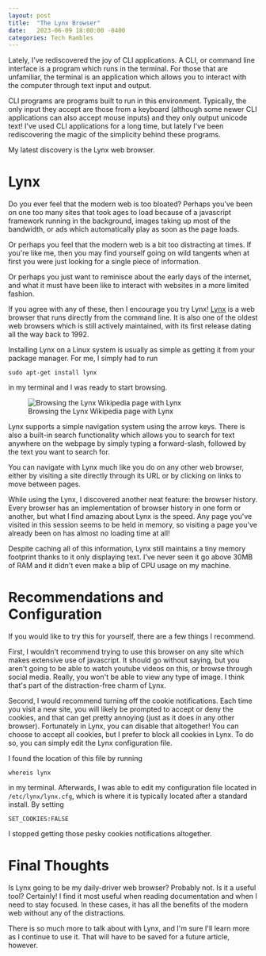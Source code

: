 ```yaml
---
layout: post
title:  "The Lynx Browser"
date:   2023-06-09 18:00:00 -0400
categories: Tech Rambles
---
```


Lately, I've rediscovered the joy of CLI applications. A CLI, or command line interface is a program which runs in the terminal. For those that are unfamiliar, the terminal is an application which allows you to interact with the computer through text input and output.

CLI programs are programs built to run in this environment. Typically, the only input they accept are those from a keyboard (although some newer CLI applications can also accept mouse inputs) and they only output unicode text! I've used CLI applications for a long time, but lately I've been rediscovering the magic of the simplicity behind these programs.

My latest discovery is the Lynx web browser.

# Lynx
Do you ever feel that the modern web is too bloated? Perhaps you've been on one too many sites that took ages to load because of a javascript framework running in the background, images taking up most of the bandwidth, or ads which automatically play as soon as the page loads.

Or perhaps you feel that the modern web is a bit too distracting at times. If you're like me, then you may find yourself going on wild tangents when at first you were just looking for a single piece of information.

Or perhaps you just want to reminisce about the early days of the internet, and what it must have been like to interact with websites in a more limited fashion.

If you agree with any of these, then I encourage you try Lynx! [Lynx](https://en.wikipedia.org/wiki/Lynx_(web_browser)) is a web browser that runs directly from the command line. It is also one of the oldest web browsers which is still actively maintained, with its first release dating all the way back to 1992.

Installing Lynx on a Linux system is usually as simple as getting it from your package manager. For me, I simply had to run

```
sudo apt-get install lynx
```
in my terminal and I was ready to start browsing.

<figure>
  <img src="/blog/images/example.png" alt="Browsing the Lynx Wikipedia page with Lynx"/>
  <figcaption>Browsing the Lynx Wikipedia page with Lynx</figcaption>
</figure>

Lynx supports a simple navigation system using the arrow keys. There is also a built-in search functionality which allows you to search for text anywhere on the webpage by simply typing a forward-slash, followed by the text you want to search for.

You can navigate with Lynx much like you do on any other web browser, either by visiting a site directly through its URL or by clicking on links to move between pages.

While using the Lynx, I discovered another neat feature: the browser history. Every browser has an implementation of browser history in one form or another, but what I find amazing about Lynx is the speed. Any page you've visited in this session seems to be held in memory, so visiting a page you've already been on has almost no loading time at all!

Despite caching all of this information, Lynx still maintains a tiny memory footprint thanks to it only displaying text. I've never seen it go above 30MB of RAM and it didn't even make a blip of CPU usage on my machine.

# Recommendations and Configuration
If you would like to try this for yourself, there are a few things I recommend.

First, I wouldn't recommend trying to use this browser on any site which makes extensive use of javascript. It should go without saying, but you aren't going to be able to watch youtube videos on this, or browse through social media. Really, you won't be able to view any type of image. I think that's part of the distraction-free charm of Lynx.

Second, I would recommend turning off the cookie notifications. Each time you visit a new site, you will likely be prompted to accept or deny the cookies, and that can get pretty annoying (just as it does in any other browser). Fortunately in Lynx, you can disable that altogether! You can choose to accept all cookies, but I prefer to block all cookies in Lynx. To do so, you can simply edit the Lynx configuration file.

I found the location of this file by running
```
whereis lynx
```
in my terminal. Afterwards, I was able to edit my configuration file located in `/etc/lynx/lynx.cfg`, which is where it is typically located after a standard install. By setting

```
SET_COOKIES:FALSE
```
I stopped getting those pesky cookies notifications altogether.

# Final Thoughts
Is Lynx going to be my daily-driver web browser? Probably not. Is it a useful tool? Certainly! I find it most useful when reading documentation and when I need to stay focused. In these cases, it has all the benefits of the modern web without any of the distractions.

There is so much more to talk about with Lynx, and I'm sure I'll learn more as I continue to use it. That will have to be saved for a future article, however.
